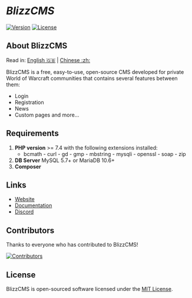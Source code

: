 # _BlizzCMS_

[![Version](https://img.shields.io/github/v/release/wow-cms/blizzcms?color=green&include_prereleases&logo=github&sort=semver&style=flat-square)](https://github.com/WoW-CMS/BlizzCMS/releases)
[![License](https://img.shields.io/github/license/wow-cms/blizzcms?color=blue&style=flat-square)](../LICENSE)

## About BlizzCMS

Read in: [English :gb:](README.md) | [Chinese :zh:](README_zh.md)

BlizzCMS is a free, easy-to-use, open-source CMS developed for private World of Warcraft communities that contains several features between them:

- Login
- Registration
- News
- Custom pages and more...

## Requirements

1. **PHP version** >= 7.4 with the following extensions installed:
   - bcmath - curl - gd - gmp - mbstring - mysqli - openssl - soap - zip
2. **DB Server** MySQL 5.7+ or MariaDB 10.6+
3. **Composer**

## Links

* [Website](https://wow-cms.com)
* [Documentation](https://wow-cms.github.io/docs)
* [Discord](https://discord.wow-cms.com)

## Contributors

Thanks to everyone who has contributed to BlizzCMS!

[![Contributors](https://contrib.rocks/image?repo=wow-cms/blizzcms)](https://github.com/WoW-CMS/BlizzCMS/graphs/contributors)

## License

BlizzCMS is open-sourced software licensed under the [MIT License](../LICENSE).
